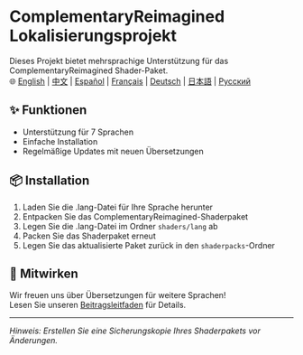 # ComplementaryReimagined Lokalisierungsprojekt

Dieses Projekt bietet mehrsprachige Unterstützung für das ComplementaryReimagined Shader-Paket.  
🌐 [English](../../README.md) | [中文](README.zh.md) | [Español](README.es.md) | [Français](README.fr.md) | [Deutsch](#) | [日本語](README.ja.md) | [Русский](README.ru.md)

## ✨ Funktionen
- Unterstützung für 7 Sprachen
- Einfache Installation
- Regelmäßige Updates mit neuen Übersetzungen

## 📦 Installation
1. Laden Sie die .lang-Datei für Ihre Sprache herunter
2. Entpacken Sie das ComplementaryReimagined-Shaderpaket
3. Legen Sie die .lang-Datei im Ordner `shaders/lang` ab
4. Packen Sie das Shaderpaket erneut
5. Legen Sie das aktualisierte Paket zurück in den `shaderpacks`-Ordner

## 🤝 Mitwirken
Wir freuen uns über Übersetzungen für weitere Sprachen!  
Lesen Sie unseren [Beitragsleitfaden](CONTRIBUTING.de.md) für Details.

---

*Hinweis: Erstellen Sie eine Sicherungskopie Ihres Shaderpakets vor Änderungen.*

